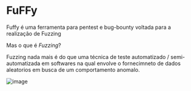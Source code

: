 ﻿# FuFFy
Fuffy é uma ferramenta para pentest e bug-bounty voltada para a realização de Fuzzing

Mas o que é *Fuzzing*?

Fuzzing nada mais é do que uma técnica de teste automatizado / semi-automatizada em softwares na qual envolve o fornecimneto de dados aleatorios em busca de um comportamento anomalo.

![image](https://user-images.githubusercontent.com/86115368/213193705-93165e4f-401a-4458-b0fd-a90be0dd1136.png)

